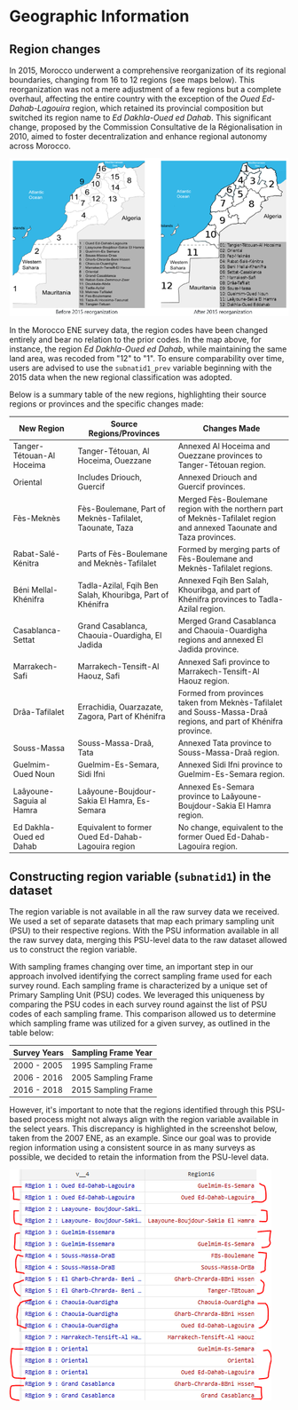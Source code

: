 # Geographic Information

## Region changes
In 2015, Morocco underwent a comprehensive reorganization of its regional boundaries, changing from 16 to 12 regions (see maps below). This reorganization was not a mere adjustment of a few regions but a complete overhaul, affecting the entire country with the exception of the *Oued Ed-Dahab-Lagouira* region, which retained its provincial composition but switched its region name to *Ed Dakhla-Oued ed Dahab*. This significant change, proposed by the Commission Consultative de la Régionalisation in 2010, aimed to foster decentralization and enhance regional autonomy across Morocco.

![Map](Utilities/Morocco_map.PNG)

In the Morocco ENE survey data, the region codes have been changed entirely and bear no relation to the prior codes. In the map above, for instance, the region *Ed Dakhla-Oued ed Dahab*, while maintaining the same land area, was recoded from "12" to "1". To ensure comparability over time, users are advised to use the `subnatid1_prev` variable beginning with the 2015 data when the new regional classification was adopted. 

Below is a summary table of the new regions, highlighting their source regions or provinces and the specific changes made:

| New Region               | Source Regions/Provinces                            | Changes Made                                                                                                         |
|--------------------------|-----------------------------------------------------|----------------------------------------------------------------------------------------------------------------------|
| Tanger-Tétouan-Al Hoceima| Tanger-Tétouan, Al Hoceima, Ouezzane                 | Annexed Al Hoceima and Ouezzane provinces to Tanger-Tétouan region.                                                 |
| Oriental                 | Includes Driouch, Guercif                           | Annexed Driouch and Guercif provinces.                                                                               |
| Fès-Meknès               | Fès-Boulemane, Part of Meknès-Tafilalet, Taounate, Taza | Merged Fès-Boulemane region with the northern part of Meknès-Tafilalet region and annexed Taounate and Taza provinces.|
| Rabat-Salé-Kénitra       | Parts of Fès-Boulemane and Meknès-Tafilalet          | Formed by merging parts of Fès-Boulemane and Meknès-Tafilalet regions.                                               |
| Béni Mellal-Khénifra     | Tadla-Azilal, Fqih Ben Salah, Khouribga, Part of Khénifra | Annexed Fqih Ben Salah, Khouribga, and part of Khénifra provinces to Tadla-Azilal region.                             |
| Casablanca-Settat        | Grand Casablanca, Chaouia-Ouardigha, El Jadida      | Merged Grand Casablanca and Chaouia-Ouardigha regions and annexed El Jadida province.                                |
| Marrakech-Safi           | Marrakech-Tensift-Al Haouz, Safi                    | Annexed Safi province to Marrakech-Tensift-Al Haouz region.                                                          |
| Drâa-Tafilalet           | Errachidia, Ouarzazate, Zagora, Part of Khénifra    | Formed from provinces taken from Meknès-Tafilalet and Souss-Massa-Draâ regions, and part of Khénifra province.       |
| Souss-Massa              | Souss-Massa-Draâ, Tata                              | Annexed Tata province to Souss-Massa-Draâ region.                                                                    |
| Guelmim-Oued Noun        | Guelmim-Es-Semara, Sidi Ifni                        | Annexed Sidi Ifni province to Guelmim-Es-Semara region.                                                              |
| Laâyoune-Saguia al Hamra | Laâyoune-Boujdour-Sakia El Hamra, Es-Semara          | Annexed Es-Semara province to Laâyoune-Boujdour-Sakia El Hamra region.                                               |
| Ed Dakhla-Oued ed Dahab  | Equivalent to former Oued Ed-Dahab-Lagouira region   | No change, equivalent to the former Oued Ed-Dahab-Lagouira region.                                                   |

## Constructing region variable (`subnatid1`) in the dataset
The region variable is not available in all the raw survey data we received. We used a set of separate datasets that map each primary sampling unit (PSU) to their respective regions. With the PSU information available in all the raw survey data, merging this PSU-level data to the raw dataset allowed us to construct the region variable. 

With sampling frames changing over time, an important step in our approach involved identifying the correct sampling frame used for each survey round. Each sampling frame is characterized by a unique set of Primary Sampling Unit (PSU) codes. We leveraged this uniqueness by comparing the PSU codes  in each survey round against the list of PSU codes of each sampling frame. This comparison allowed us to determine which sampling frame was utilized for a given survey, as outlined in the table below:

| Survey Years            | Sampling Frame Year                          |
|-------------------------|----------------------------------------------|
| 2000 - 2005             | 1995 Sampling Frame                          |
| 2006 - 2016             | 2005 Sampling Frame                          |
| 2016 - 2018             | 2015 Sampling Frame                          |

However, it's important to note that the regions identified through this PSU-based process might not always align with the region variable available in the select years. This discrepancy is highlighted in the screenshot below, taken from the 2007 ENE, as an example. Since our goal was to provide region information using a consistent source in as many surveys as possible, we decided to retain the information from the PSU-level data. 

![Map](Utilities/region_mismatch.png)


